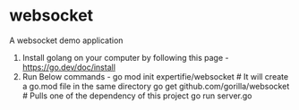 # websocket
A websocket demo application

1. Install golang on your computer by following this page - https://go.dev/doc/install
2. Run Below commands -
    go mod init expertifie/websocket # It will create a go.mod file in the same directory
    go get github.com/gorilla/websocket # Pulls one of the dependency of this project
    go run server.go
    


